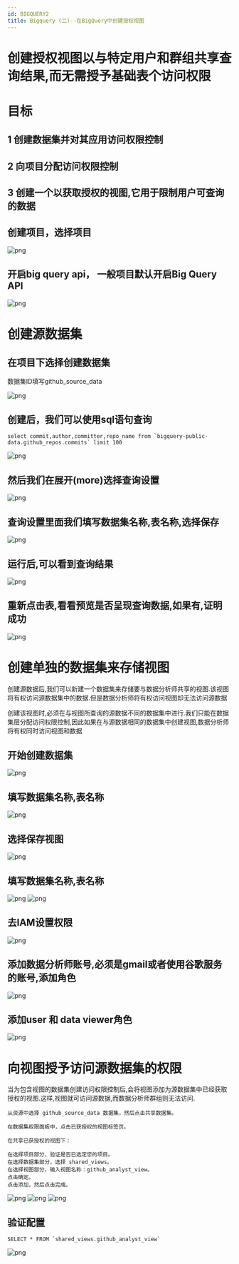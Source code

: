 ```yaml
---
id: BIGQUERY2
title: Bigquery (二)--在BigQuery中创建授权视图
---
```


# 创建授权视图以与特定用户和群组共享查询结果,而无需授予基础表个访问权限

# 目标
## 1 创建数据集并对其应用访问权限控制
## 2 向项目分配访问权限控制
## 3 创建一个以获取授权的视图,它用于限制用户可查询的数据

## 创建项目，选择项目
![png](../img/bigquery/bigquery2/1.png)

## 开启big query api， 一般项目默认开启Big Query API
![png](../img/bigquery/bigquery2/2.png)

# 创建源数据集

## 在项目下选择创建数据集
数据集ID填写github_source_data

![png](../img/bigquery/bigquery2/3.png)

## 创建后，我们可以使用sql语句查询
```
select commit,author,committer,repo_name from `bigquery-public-data.github_repos.commits` limit 100
```
![png](../img/bigquery/bigquery2/4.png)

## 然后我们在展开(more)选择查询设置
![png](../img/bigquery/bigquery2/5.png)

## 查询设置里面我们填写数据集名称,表名称,选择保存
![png](../img/bigquery/bigquery2/6.png)

## 运行后,可以看到查询结果
![png](../img/bigquery/bigquery2/7.png)

## 重新点击表,看看预览是否呈现查询数据,如果有,证明成功
![png](../img/bigquery/bigquery2/8.png)

# 创建单独的数据集来存储视图
创建源数据后,我们可以新建一个数据集来存储要与数据分析师共享的视图.该视图将有权访问源数据集中的数据.但是数据分析师将有权访问视图却无法访问源数据

创建该视图时,必须在与视图所查询的源数据不同的数据集中进行.我们只能在数据集层分配访问权限控制,因此如果在与源数据相同的数据集中创建视图,数据分析师将有权同时访问视图和数据
## 开始创建数据集
![png](../img/bigquery/bigquery2/9.png)

## 填写数据集名称,表名称
![png](../img/bigquery/bigquery2/10.png)

## 选择保存视图
![png](../img/bigquery/bigquery2/11.png)

## 填写数据集名称,表名称
![png](../img/bigquery/bigquery2/12.png)
![png](../img/bigquery/bigquery2/13.png)

## 去IAM设置权限

![png](../img/bigquery/bigquery2/14.png)

## 添加数据分析师账号,必须是gmail或者使用谷歌服务的账号,添加角色
![png](../img/bigquery/bigquery2/15.png)

## 添加user 和 data viewer角色
![png](../img/bigquery/bigquery2/16.png)

# 向视图授予访问源数据集的权限
当为包含视图的数据集创建访问权限控制后,会将视图添加为源数据集中已经获取授权的视图.这样,视图就可访问源数据,而数据分析师群组则无法访问.
```
从资源中选择 github_source_data 数据集，然后点击共享数据集。

在数据集权限面板中，点击已获授权的视图标签页。

在共享已获授权的视图下：

在选择项目部分，验证是否已选定您的项目。
在选择数据集部分，选择 shared_views。
在选择视图部分，输入视图名称：github_analyst_view。
点击确定。
点击添加，然后点击完成。
```
![png](../img/bigquery/bigquery2/17.png)
![png](../img/bigquery/bigquery2/18.png)
![png](../img/bigquery/bigquery2/19.png)

## 验证配置
```
SELECT * FROM `shared_views.github_analyst_view`
```
![png](../img/bigquery/bigquery2/20.png)
